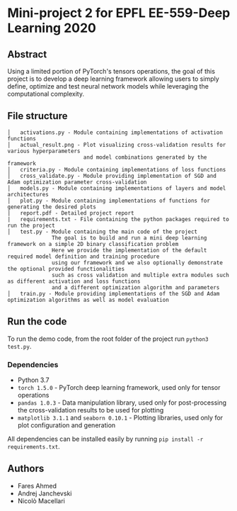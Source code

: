 # Mini-project 2 for EPFL EE-559-Deep Learning 2020

## Abstract
 Using a limited portion of PyTorch's tensors operations, the goal of this project is to develop a deep learning framework allowing users to simply define, optimize and test neural network models while leveraging the computational complexity. 

## File structure
```
│   activations.py - Module containing implementations of activation functions
│   actual_result.png - Plot visualizing cross-validation results for various hyperparameters
                        and model combinations generated by the framework
│   criteria.py - Module containing implementations of loss functions
│   cross_validate.py - Module providing implementation of SGD and Adam optimization parameter cross-validation
│   models.py - Module containing implementations of layers and model architectures
│   plot.py - Module containing implementations of functions for generating the desired plots
|   report.pdf - Detailed project report
|   requirements.txt - File containing the python packages required to run the project
│   test.py - Module containing the main code of the project
              The goal is to build and run a mini deep learning framework on a simple 2D binary classification problem
              Here we provide the implementation of the default required model definition and training procedure
              using our framework and we also optionally demonstrate the optional provided functionalities
              such as cross validation and multiple extra modules such as different activation and loss functions
              and a different optimization algorithm and parameters
│   train.py - Module providing implementations of the SGD and Adam optimization algorithms as well as model evaluation
```

## Run the code
To run the demo code, from the root folder of the project run `python3 test.py`.

### Dependencies
- Python 3.7
- `torch 1.5.0` - PyTorch deep learning framework, used only for tensor operations
- `pandas 1.0.3` - Data manipulation library, used only for post-processing the cross-validation results to be used for plotting
- `matplotlib 3.1.1` and `seaborn 0.10.1` - Plotting libraries, used only for plot configuration and generation 

All dependencies can be installed easily by running `pip install -r requirements.txt`.

## Authors
- Fares Ahmed
- Andrej Janchevski
- Nicolò Macellari
